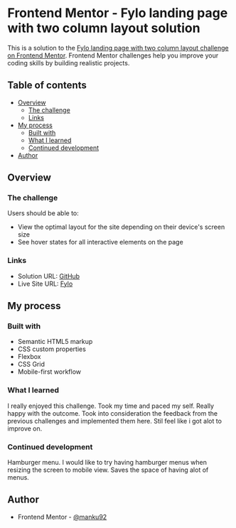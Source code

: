 # Frontend Mentor - Fylo landing page with two column layout solution

This is a solution to the [Fylo landing page with two column layout challenge on Frontend Mentor](https://www.frontendmentor.io/challenges/fylo-landing-page-with-two-column-layout-5ca5ef041e82137ec91a50f5). Frontend Mentor challenges help you improve your coding skills by building realistic projects. 

## Table of contents

- [Overview](#overview)
  - [The challenge](#the-challenge)
  - [Links](#links)
- [My process](#my-process)
  - [Built with](#built-with)
  - [What I learned](#what-i-learned)
  - [Continued development](#continued-development)
- [Author](#author)


## Overview

### The challenge

Users should be able to:

- View the optimal layout for the site depending on their device's screen size
- See hover states for all interactive elements on the page

### Links

- Solution URL: [GitHub](https://github.com/manku92/fylo-landing-page.git)
- Live Site URL: [Fylo](https://ornate-douhua-70705f.netlify.app/)

## My process

### Built with

- Semantic HTML5 markup
- CSS custom properties
- Flexbox
- CSS Grid
- Mobile-first workflow


### What I learned

I really enjoyed this challenge. Took my time and paced my self. Really happy with the outcome. Took into consideration the feedback from the previous challenges and implemented them here. Stil feel like i got alot to improve on.

### Continued development

Hamburger menu. I would like to try having hamburger menus when resizing the screen to mobile view. Saves the space of having alot of menus.

## Author

- Frontend Mentor - [@manku92](https://www.frontendmentor.io/profile/manku92)
